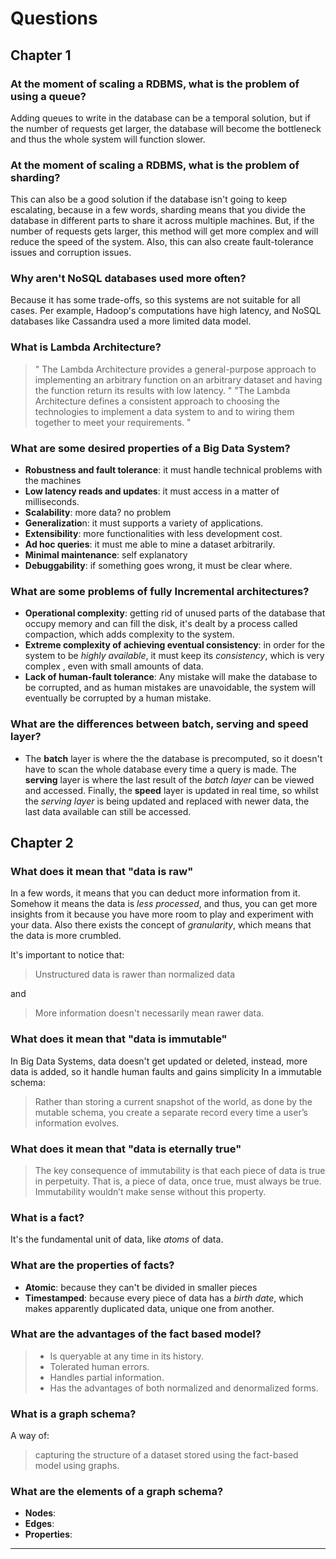 # Questions
 
## Chapter 1

### At the moment of scaling a RDBMS, what is the problem of using a queue?
Adding queues to write in the database can be a temporal solution, but if the number of requests get larger, the database will become the bottleneck and thus the whole system will function slower.

### At the moment of scaling a RDBMS, what is the problem of sharding?
This can also be a good solution if the database isn't going to keep escalating, because in a few words, sharding means that you divide the database in different parts to share it across multiple machines. 
But, if the number of requests gets larger, this method will get more complex and will reduce the speed of the system.
Also, this can also create fault-tolerance issues and corruption issues.
### Why aren't NoSQL databases used more often?
Because it has some trade-offs, so this systems are not suitable for all cases.
Per example, Hadoop's computations have high latency, and NoSQL databases like Cassandra used a more limited data model.

### What is Lambda Architecture?
> " The Lambda Architecture provides a general-purpose approach to implementing an arbitrary function on an arbitrary dataset and having the function return its results with low latency. "
> "The Lambda Architecture defines a consistent approach to choosing the technologies to implement a data system to and to wiring them together to meet your requirements. "

### What are some desired properties of a Big Data System?
- **Robustness and fault tolerance**: it must handle technical problems with the machines
- **Low latency reads and updates**: it must access in a matter of milliseconds.
- **Scalability**: more data? no problem
- **Generalizatio**n: it must supports a variety of applications.
- **Extensibility**: more functionalities with less development cost.
- **Ad hoc queries**: it must me able to mine a dataset arbitrarily.
- **Minimal maintenance**: self explanatory
- **Debuggability**: if something goes wrong, it must be clear where.

### What are some problems of fully Incremental architectures?
- **Operational complexity**: getting rid of unused parts of the database that occupy memory and can fill the disk, it's dealt by a process called compaction, which adds complexity to the system.
- **Extreme complexity of achieving eventual consistency**:  in order for the system to be *highly available*, it must keep its *consistency*, which is very complex , even with small amounts of data. 
- **Lack of human-fault tolerance**: Any mistake will make the database to be corrupted, and as human mistakes are unavoidable, the system will eventually be corrupted by a human mistake.

### What are the differences between batch, serving and speed layer?
- The **batch** layer is where the the database is precomputed, so it doesn't have to scan the whole database every time a query is made. The **serving** layer is where the last result of the *batch layer* can be viewed and accessed. Finally, the **speed** layer is updated in real time, so whilst the *serving layer* is being updated and replaced with newer data, the last data available can still be accessed.

## Chapter 2
### What does it mean that "data is raw"
In a few words, it means that you can deduct more information from it. Somehow it means the data is *less processed*, and thus, you can get more insights from it because you have more room to play and experiment with your data.
Also there exists the concept of *granularity*, which means that the data is more crumbled.

It's important to notice that:
> Unstructured data is rawer than normalized data

and

>More information doesn't necessarily mean rawer data.

### What does it mean that "data is immutable"
In Big Data Systems, data doesn't get updated or deleted, instead, more data is added, so it handle human faults and gains simplicity
In a immutable schema:
> Rather than storing a current snapshot of the world, as done by the mutable schema, you create a separate record every time a user’s information evolves.
### What does it mean that "data is eternally true"
> The key consequence of immutability is that each piece of data is true in perpetuity. That is, a piece of data, once true, must always be true. Immutability wouldn’t make sense without this property.

### What is a fact?
It's the fundamental unit of data, like *atoms* of data.


### What are the properties of facts?
- **Atomic**: because they can't be divided in smaller pieces
- **Timestamped**: because every piece of data has a *birth date*, which makes apparently duplicated data, unique one from another. 

### What are the advantages of the fact based model?
> - Is queryable at any time in its history.
> - Tolerated human errors.
> - Handles partial information.
> - Has the advantages of both normalized and denormalized forms.

### What is a graph schema?
A way of:
> capturing the structure of a dataset stored using the fact-based model using graphs.

### What are the elements of a graph schema?
- **Nodes**: 
- **Edges**:
- **Properties**: 
---
<!--stackedit_data:
eyJoaXN0b3J5IjpbMTQyNzA1NTQ3LC01NDI4NzIxOTQsLTEzND
Q1NDQ2MTUsLTE0OTE4OTQ2MDMsLTEzMDg2MzI5NCwxMzg4MjQ0
NDkzLC0xOTQzODYyMzk0LDUyMDYzMDkyNCwxMDg1MTI4ODAxXX
0=
-->
